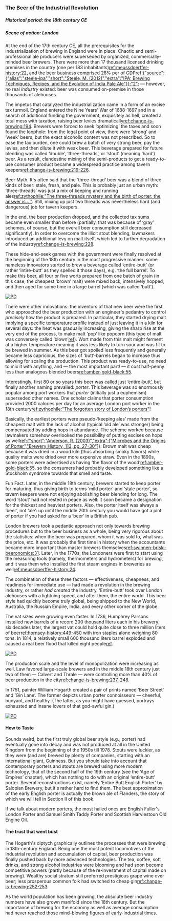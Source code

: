 ### The Beer of the Industrial Revolution
##### Historical period: the 18th century CE
##### Scene of action: London

At the end of the 17th century CE, all the prerequisites for the industrialization of brewing in England were in place. Chaotic and semi-professional ale producers were superseded by organized, commercially-minded beer brewers. There were more than 17 thousand licensed drinking premises in the country (one per 183 inhabitants)[ref:meussdoerffer-history:22](), and the beer business comprised 28% per of GDP[ref:{"source":{"alias":"steele-ipa","short":"Steele, M. (2012)","extra":"IPA: Brewing Techniques, Recipes, and the Evolution of India Pale Ale"}}:"2":]() — however, no real *industry* existed: beer was consumed on-premise in those thousands of alehouses.

The impetus that catalyzed the industrialization came in a form of an excise tax turmoil. England entered the Nine Years' War of 1688-1697 and in a search of additional funding the government, exquisitely as hell, created a total mess with taxation, raising beer levies dramatically[ref:change-is-brewing:194](). Brewers were forced to seek ‘optimizing’ the taxes and soon found the loophole: from the legal point of view, there were ‘strong’ and ‘week’ beers, but the exact alcoholic content was not prescribed. So to ease the tax burden, one could brew a batch of very strong beer, pay the levies, and then dilute it with weak beer. This beverage prepared for future blending was called ‘double’, ‘three-threads’, or ‘stout’ (meaning ‘hard’) beer. As a result, clandestine mixing of the semi-products to get a ready-to-use consumer product became a widespread practice among tavern keepers[ref:change-is-brewing:219-226]().

Beer Myth. It's often said that the ‘three-thread’ beer was a blend of three kinds of beer: stale, fresh, and pale. This is probably just an urban myth: ‘three-threads’ was just a mix of keeping and running ales[ref:zythophile:"The three-threads mystery and the birth of porter: the answer is …"](https://zythophile.co.uk/2015/06/05/the-three-threads-mystery-and-the-birth-of-porter-the-answer-is/). Still, mixing up just two threads was nevertheless hard (and dangerous) job for tavern keepers.

In the end, the beer production dropped, and the collected tax sums became even smaller than before (partially, that was because of ‘gray’ schemes, of course, but the overall beer consumption still decreased significantly). In order to overcome the illicit stout blending, lawmakers introduced an additional levy on malt itself, which led to further degradation of the industry[ref:change-is-brewing:228]().

These hide-and-seek games with the government were finally resolved at the beginning of the 18th century in the most progressive manner: some nameless innovators started to brew a beverage called ‘entire-butt’ (or rather ‘intire-butt’ as they spelled it those days), e.g. ‘the full barrel’. To make this beer, all four or five worts prepared from one batch of grain (in this case, the cheapest ‘brown’ malt) were mixed back, intensively hopped, and then aged for some time in a large barrel (which was called ‘butt’).

[![PD](/img/intire-butt.png "Paul Sandby, ‘The encampment in Hyde Park’, 1781. The sign states: ‘Pooles / Intire Butt Beer / Fine Ale & Amber’")](https://www.loc.gov/resource/cph.3a12532/)

There were other innovations: the inventors of that new beer were the first who approached the beer production with an engineer's pedantry to control *precisely* how the product is prepared. In particular, they started drying malt implying a specific temperature profile instead of just leaving it in a kiln for several days: the heat was gradually increasing, giving the sharp rise at the very end of the process, to make malt ‘pop’ like popcorn (this type of malt was conversely called ‘blown’[ref](https://brewingbeerthehardway.wordpress.com/2017/12/27/blown-vs-brown-malt/)). Wort made from this malt might ferment at a higher temperature meaning it was less likely to turn sour and was fit to be brewed in summer. As this beer got spoiled less frequently and generally became less capricious, the sizes of ‘butt’-barrels began to increase thus allowing for scaling the production. This product was ready-to-use, no need to mix it with anything, and — the most important part! — it cost half-penny less than analogous blended beers[ref:amber-gold-black:55]().

Interestingly, first 80 or so years this beer was called just ‘entire-butt’, but finally another naming prevailed: *porter*. This beverage was so enormously popular among port workers that *porter* (initially just a euphemism) superseded other names. One scholar claims that porter consumption provided 2000 calories per day for an average London port worker in the 18th century[ref:zythophile:"The forgotten story of London’s porters"](http://zythophile.co.uk/2007/11/02/the-forgotten-story-of-londons-porters/)!

Basically, the earliest porters were pseudo-‘keeping ales’ made from the cheapest malt with the lack of alcohol (typical ‘old ale’ was stronger) being compensated by adding hops in abundance. The scheme worked because lawmakers somehow overlooked the possibility of putting excises on hops as well[ref:{"short":"Anderson, R. (2003)","extra":["Microbes and the Origins of Porter","Brewery History, 113, pp. 27-30"]}](http://www.breweryhistory.com/journal/archive/113/bh-113-027.html). Brown malt was cheap because it was dried in a wood kiln (thus absorbing smoky flavors) while quality malts were dried over more expensive straw. Even in the 1890s, some porters were advertised as having ‘the flavor of the wood’[ref:amber-gold-black:55](), so the consumers had probably developed something like a Stockholm syndrome towards that smell and taste.

Fun Fact. Later, in the middle 18th century, brewers started to keep porter for maturing, thus giving birth to terms ‘mild porter’ and ‘stale porter’, so tavern keepers were not enjoying abolishing beer blending for long. The word ‘stout’ had not rested in peace as well: it soon became a designation for the thickest and heaviest porters. Also, the porter itself was always a ‘beer’, not ‘ale’: up until the middle 20th century you would have got a pint of porter if you had asked for a ‘beer’ in a British pub.

London brewers took a pedantic approach not only towards brewing procedures but to the beer business as a whole, being very rigorous about the statistics: when the beer was prepared, whom it was sold to, what was the price, etc. It was probably the first time in history when the accountants became more important than master brewers themselves[ref:swinnen-briski-beeronomics:31](). Later, in the 1770s, the Londoners were first to start using the measuring tools (namely, thermometers and hydrometers) for brewing, and it was them who installed the first steam engines in breweries as well[ref:meussdoerffer-history:24]().

The combination of these three factors — effectiveness, cheapness, and readiness for immediate use — had made a revolution in the brewing industry, or rather *had created* the industry. ‘Entire-butt’ took over London alehouses with a lightning speed, and after them, the entire world. This beer style had quickly become truly global, being shipped to the New World, Australia, the Russian Empire, India, and every other corner of the globe. 

The vat sizes were growing even faster. In 1736, Humphrey Parsons installed new barrels of a record 200 thousand liters each in his brewery; six decades later, the largest vat could hold quite close to three million liters of beer[ref:hornsey-history:449-450]() with iron staples alone weighing 80 tons. In 1814, a relatively small 600 thousand liters barrel exploded and caused a real beer flood that killed eight people[ref](https://en.wikipedia.org/wiki/London_Beer_Flood).

[![PD](/img/dore-great-vats.jpg "Gustave Doré, Blanchard Jerrold, ‘London, a pilgrimage. Chapter XVI, The town of malt. The great vats.’, 1873")]()

The production scale and the level of monopolization were increasing as well. Law favored large-scale brewers and in the middle 18th century just two of them — Calvert and Thrale — were controlling more than 40% of beer production in the city[ref:change-is-brewing:237, 248]().

In 1751, painter William Hogarth created a pair of prints named ‘Beer Street’ and ‘Gin Lane’. The former depicts urban porter connoisseurs — cheerful, buoyant, and healthy. (The latter, as you might have guessed, portrays exhausted and insane lovers of that god-awful gin.)

[![PD](/img/beer-street.jpg "William Hogarth, ‘Beer Street and Gin Lane’, 1751")]()

#### How to Taste

Sounds weird, but the first truly global beer style (e.g., porter) had eventually gone into decay and was not produced at all in the United Kingdom from the beginning of the 1950s till 1978. Stouts were luckier, as they were (and are) brewed by plenty of companies, starting with an international giant, Guinness. But you should take into account that contemporary porters and stouts are brewed using more modern technology, that of the second half of the 19th century (see the ‘Age of Empires’ chapter), which has nothing to do with an original ‘entire-butt’ porter. Several reconstructions exist, namely ‘Entire Butt English Porter’ by Salopian Brewery, but it's rather hard to find them. The best approximation of the early English porter is actually the brown ale of Flanders, the story of which we will tell in Section II of this book.

If we talk about modern porters, the most hailed ones are English Fuller's London Porter and Samuel Smith Taddy Porter and Scottish Harviestoun Old Engine Oil.

#### The trust that went bust

The Hogarth's diptych graphically outlines the processes that were brewing in 18th-century England. Being one the most potent locomotives of the Industrial revolution and accumulation of capital, beer production was finally pushed back by more advanced technologies. The tea, coffee, soft drinks, and strong alcohol industries were blooming and had soon become competitive powers (partly because of the re-investment of capital made on brewing). Wealthy social stratum still preferred prestigious grape wine over beer; less prosperous common folk had switched to cheap gin[ref:change-is-brewing:252-253]().

As the world population has been growing, the absolute beer industry numbers have also grown manifold since the 18th century. But the importance of brewing for the economy as well as average consumption had never reached those mind-blowing figures of early-industrial times.